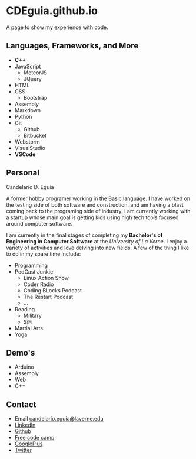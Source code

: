 # CDEguia.github.io

A page to show my experience with code.

## Languages, Frameworks, and More

* __C++__
* JavaScript
    * MeteorJS
    * JQuery
* HTML
* CSS
    * Bootstrap
* Assembly
* Markdown
* Python
* Git
    * Github
    * Bitbucket
* Webstorm
* VisualStudio
* __VSCode__

## Personal

Candelario D. Eguia

A former hobby programer working in the Basic language. I have worked on the testing side of both software and construction, and am having a blast coming back to the programing side of industry. I am currently working with a startup whose main goal is getting kids using high tech tools focused around computer software.

I am currently in the final stages of completing my __Bachelor's of Engineering in Computer Software__ at the *University of La Verne*. I enjoy a variety of activities and love delving into new fields. A few of the thing I like to do in my spare time include:

+ Programming
+ PodCast Junkie
    + Linux Action Show
    + Coder Radio
    + Coding BLocks Podcast
    + The Restart Podcast
    + ...
+ Reading
    + Military
    + SiFi
+ Martial Arts
+ Yoga


## Demo's

+ Arduino
+ Assembly
+ Web
+ C++

## Contact

* Email <candelario.eguia@laverne.edu>
* [LinkedIn](www.linkedin.com/in/cdeguia)
* [Github](https://github.com/cdeguia)
* [Free code camp](https://freecodecamp.com/cdeguia)
* [GooglePlus](https://plus.google.com/113516011488617768237)
* [Twitter](https://twitter.com/dceguia)